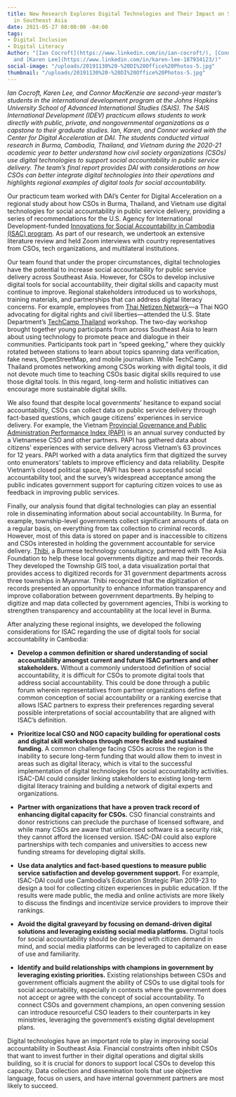 ```yaml
---
title: New Research Explores Digital Technologies and Their Impact on Social Accountability
  in Southeast Asia
date: 2021-05-27 08:00:00 -04:00
tags:
- Digital Inclusion
- Digital Literacy
Author: "[Ian Cocroft](https://www.linkedin.com/in/ian-cocroft/), [Connor Mackenzie](https://www.linkedin.com/in/connor-mackenzie/)
  and [Karen Lee](https://www.linkedin.com/in/karen-lee-187934123/)"
social-image: "/uploads/20191130%20-%20DI%20Office%20Photos-5.jpg"
thumbnail: "/uploads/20191130%20-%20DI%20Office%20Photos-5.jpg"
---
```


*Ian Cocroft, Karen Lee, and Connor MacKenzie are second-year master’s students in the international development program at the Johns Hopkins University School of Advanced International Studies (SAIS). The SAIS International Development (IDEV) practicum allows students to work directly with public, private, and nongovernmental organizations as a capstone to their graduate studies. Ian, Karen, and Connor worked with the Center for Digital Acceleration at DAI. The students conducted virtual research in Burma, Cambodia, Thailand, and Vietnam during the 2020-21 academic year to better understand how civil society organizations (CSOs) use digital technologies to support social accountability in public service delivery. The team’s final report provides DAI with considerations on how CSOs can better integrate digital technologies into their operations and highlights regional examples of digital tools for social accountability.*

Our practicum team worked with DAI’s Center for Digital Acceleration on a regional study about how CSOs in Burma, Thailand, and Vietnam use digital technologies for social accountability in public service delivery, providing a series of recommendations for the U.S. Agency for International Development-funded [Innovations for Social Accountability in Cambodia (ISAC) program](https://www.fhi360.org/projects/innovations-social-accountability-cambodia-isac). As part of our research, we undertook an extensive literature review and held Zoom interviews with country representatives from CSOs, tech organizations, and multilateral institutions.

<!--more-->

Our team found that under the proper circumstances, digital technologies have the potential to increase social accountability for public service delivery across Southeast Asia. However, for CSOs to develop inclusive digital tools for social accountability, their digital skills and capacity must continue to improve. Regional stakeholders introduced us to workshops, training materials, and partnerships that can address digital literacy concerns. For example, employees from [Thai Netizen Network](https://thainetizen.org/)—a Thai NGO advocating for digital rights and civil liberties—attended the U.S. State Department’s [TechCamp Thailand](https://techcamp.america.gov/techcamps/techcamp-thailand/) workshop. The two-day workshop brought together young participants from across Southeast Asia to learn about using technology to promote peace and dialogue in their communities. Participants took part in “speed geeking,” where they quickly rotated between stations to learn about topics spanning data verification, fake news, OpenStreetMap, and mobile journalism. While TechCamp Thailand promotes networking among CSOs working with digital tools, it did not devote much time to teaching CSOs basic digital skills required to use those digital tools. In this regard, long-term and holistic initiatives can encourage more sustainable digital skills.

We also found that despite local governments’ hesitance to expand social accountability, CSOs can collect data on public service delivery through fact-based questions, which gauge citizens’ experiences in service delivery. For example, the Vietnam [Provincial Governance and Public Administration Performance Index (PAPI)](https://papi.org.vn/eng/) is an annual survey conducted by a Vietnamese CSO and other partners. PAPI has gathered data about citizens' experiences with service delivery across Vietnam’s 63 provinces for 12 years. PAPI worked with a data analytics firm that digitized the survey onto enumerators’ tablets to improve efficiency and data reliability. Despite Vietnam’s closed political space, PAPI has been a successful social accountability tool, and the survey’s widespread acceptance among the public indicates government support for capturing citizen voices to use as feedback in improving public services.

Finally, our analysis found that digital technologies can play an essential role in disseminating information about social accountability. In Burma, for example, township-level governments collect significant amounts of data on a regular basis, on everything from tax collection to criminal records. However, most of this data is stored on paper and is inaccessible to citizens and CSOs interested in holding the government accountable for service delivery. [Thibi](https://thibi.co/), a Burmese technology consultancy, partnered with The Asia Foundation to help these local governments digitize and map their records. They developed the Township GIS tool, a data visualization portal that provides access to digitized records for 31 government departments across three townships in Myanmar. Thibi recognized that the digitization of records presented an opportunity to enhance information transparency and improve collaboration between government departments. By helping to digitize and map data collected by government agencies, Thibi is working to strengthen transparency and accountability at the local level in Burma.

After analyzing these regional insights, we developed the following considerations for ISAC regarding the use of digital tools for social accountability in Cambodia:

* **Develop a common definition or shared understanding of social accountability amongst current and future ISAC partners and other stakeholders.** Without a commonly understood definition of social accountability, it is difficult for CSOs to promote digital tools that address social accountability. This could be done through a public forum wherein representatives from partner organizations define a common conception of social accountability or a ranking exercise that allows ISAC partners to express their preferences regarding several possible interpretations of social accountability that are aligned with ISAC’s definition.

* **Prioritize local CSO and NGO capacity building for operational costs and digital skill workshops through more flexible and sustained funding.** A common challenge facing CSOs across the region is the inability to secure long-term funding that would allow them to invest in areas such as digital literacy, which is vital to the successful implementation of digital technologies for social accountability activities. ISAC-DAI could consider linking stakeholders to existing long-term digital literacy training and building a network of digital experts and organizations.

* **Partner with organizations that have a proven track record of enhancing digital capacity for CSOs.** CSO financial constraints and donor restrictions can preclude the purchase of licensed software, and while many CSOs are aware that unlicensed software is a security risk, they cannot afford the licensed version. ISAC-DAI could also explore partnerships with tech companies and universities to access new funding streams for developing digital skills.

* **Use data analytics and fact-based questions to measure public service satisfaction and develop government support.** For example, ISAC-DAI could use Cambodia’s Education Strategic Plan 2019-23 to design a tool for collecting citizen experiences in public education. If the results were made public, the media and online activists are more likely to discuss the findings and incentivize service providers to improve their rankings.

* **Avoid the digital graveyard by focusing on demand-driven digital solutions and leveraging existing social media platforms.** Digital tools for social accountability should be designed with citizen demand in mind, and social media platforms can be leveraged to capitalize on ease of use and familiarity.

* **Identify and build relationships with champions in government by leveraging existing priorities.** Existing relationships between CSOs and government officials augment the ability of CSOs to use digital tools for social accountability, especially in contexts where the government does not accept or agree with the concept of social accountability. To connect CSOs and government champions, an open convening session can introduce resourceful CSO leaders to their counterparts in key ministries, leveraging the government’s existing digital development plans.

Digital technologies have an important role to play in improving social accountability in Southeast Asia. Financial constraints often inhibit CSOs that want to invest further in their digital operations and digital skills building, so it is crucial for donors to support local CSOs to develop this capacity. Data collection and dissemination tools that use objective language, focus on users, and have internal government partners are most likely to succeed.